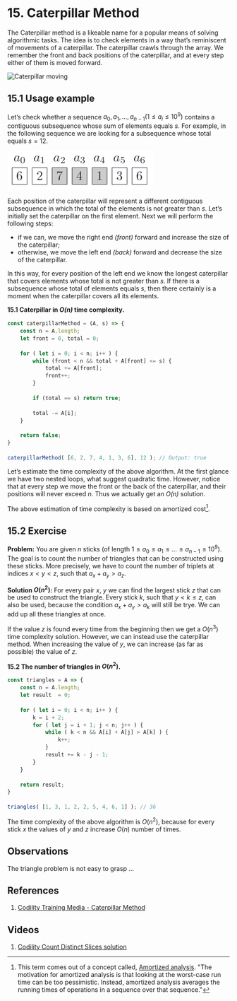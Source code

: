 # 15. Caterpillar Method

The Caterpillar method is a likeable name for a popular means of solving algorithmic tasks. The idea is to check elements in a way that’s reminiscent of movements of a caterpillar. The caterpillar crawls through the array. We remember the front and back positions of the caterpillar, and at every step either of them is moved forward.

![Caterpillar moving](/.attachments/moving-caterpillar.gif)

## 15.1 Usage example

Let’s check whether a sequence ${a_0, a_1, \dots, a_{n − 1} (1 \leq a_i \leq 10^9)}$ contains a contiguous subsequence whose sum of elements equals $s$. For example, in the following sequence we are looking for a subsequence whose total equals $s = 12$.

![Sub-sequence in a sequence](/.attachments/caterpillar-sequence.png)


Each position of the caterpillar will represent a different contiguous subsequence in which the total of the elements is not greater than $s$. Let’s initially set the caterpillar on the first element. Next we will perform the following steps:

 - if we can, we move the right end _(front)_ forward and increase the size of the caterpillar;
 - otherwise, we move the left end _(back)_ forward and decrease the size of the caterpillar.

 In this way, for every position of the left end we know the longest caterpillar that covers elements whose total is not greater than $s$. If there is a subsequence whose total of elements equals $s$, then there certainly is a moment when the caterpillar covers all its elements.

**15.1 Caterpillar in _O(n)_ time complexity.**
```js
const caterpillarMethod = (A, s) => {
    const n = A.length;
    let front = 0, total = 0;

    for ( let i = 0; i < n; i++ ) {
        while (front < n && total + A[front] <= s) {
            total += A[front];
            front++;
        }

        if (total == s) return true;

        total -= A[i];
    }

    return false;
}

caterpillarMethod( [6, 2, 7, 4, 1, 3, 6], 12 ); // Output: true
```

Let’s estimate the time complexity of the above algorithm. At the first glance we have two nested loops, what suggest quadratic time. However, notice that at every step we move the front or the back of the caterpillar, and their positions will never exceed $n$. Thus we actually get an _O(n)_ solution.

The above estimation of time complexity is based on amortized cost[^1].

## 15.2 Exercise

**Problem:** You are given $n$ sticks (of length ${1 \leq a_0 \leq a_1 \leq \dots \leq a_{n − 1} \leq 10^9}$). The goal is to count the number of triangles that can be constructed using these sticks. More precisely, we have to count the number of triplets at indices ${x < y < z}$, such that ${a_x + a_y > a_z}$.

**Solution ${O(n^2)}$:** For every pair $x$, $y$ we can find the largest stick $z$ that can be used to construct the triangle. Every stick $k$, such that ${y < k \leq z}$, can also be used, because the condition ${a_x + a_y > a_k}$ will still be trye. We can add up all these triangles at once.

If the value $z$ is found every time from the beginning then we get a $O(n^3)$ time complexity solution. However, we can instead use the caterpillar method. When increasing the value of $y$, we can increase (as far as possible) the value of $z$.

**15.2 The number of triangles in $O(n^2)$.**
```js
const triangles = A => {
    const n = A.length;
    let result  = 0;

    for ( let i = 0; i < n; i++ ) {
        k = i + 2;
        for ( let j = i + 1; j < n; j++ ) {
            while ( k < n && A[i] + A[j] > A[k] ) {
                k++;
            }
            result += k - j - 1;
        }
    }

    return result;
}

triangles( [1, 3, 1, 2, 2, 5, 4, 6, 1] ); // 36
```

The time complexity of the above algorithm is $O(n^2)$, because for every stick $x$ the values of $y$ and $z$ increase $O(n)$ number of times.

## Observations

The triangle problem is not easy to grasp ...

## References

1. [Codility Training Media - Caterpillar Method](https://codility.com/media/train/13-CaterpillarMethod.pdf)

## Videos

1. [Codility Count Distinct Slices solution](https://youtu.be/6CkGw6u0n9A)

[^1]: This term comes out of a concept called, [Amortized analysis](https://en.wikipedia.org/wiki/Amortized_analysis). "The motivation for amortized analysis is that looking at the worst-case run time can be too pessimistic. Instead, amortized analysis averages the running times of operations in a sequence over that sequence."